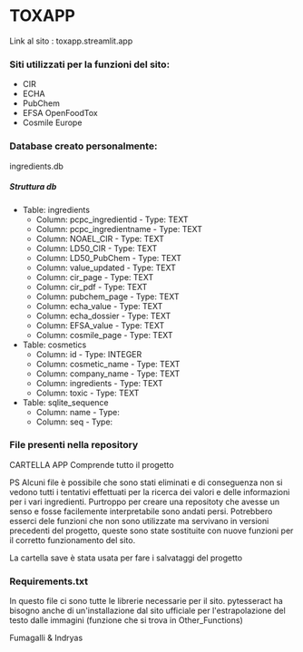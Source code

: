 # TOXAPP

Link al sito : toxapp.streamlit.app

### Siti utilizzati per la funzioni del sito:
- CIR
- ECHA
- PubChem
- EFSA OpenFoodTox
- Cosmile Europe

### Database creato personalmente:
ingredients.db 

##### Struttura db
- Table: ingredients
  - Column: pcpc_ingredientid - Type: TEXT
  - Column: pcpc_ingredientname - Type: TEXT
  - Column: NOAEL_CIR - Type: TEXT
  - Column: LD50_CIR - Type: TEXT
  - Column: LD50_PubChem - Type: TEXT
  - Column: value_updated - Type: TEXT
  - Column: cir_page - Type: TEXT
  - Column: cir_pdf - Type: TEXT
  - Column: pubchem_page - Type: TEXT
  - Column: echa_value - Type: TEXT
  - Column: echa_dossier - Type: TEXT
  - Column: EFSA_value - Type: TEXT
  - Column: cosmile_page - Type: TEXT
- Table: cosmetics
  - Column: id - Type: INTEGER
  - Column: cosmetic_name - Type: TEXT
  - Column: company_name - Type: TEXT
  - Column: ingredients - Type: TEXT
  - Column: toxic - Type: TEXT
- Table: sqlite_sequence
  - Column: name - Type:
  - Column: seq - Type:


### File presenti nella repository

CARTELLA APP
Comprende tutto il progetto

PS
Alcuni file è possibile che sono stati eliminati e di conseguenza non si vedono tutti i tentativi effettuati per la ricerca dei valori e delle informazioni per i vari ingredienti. Purtroppo per creare una repositoty che avesse un senso e fosse facilemente interpretabile sono andati persi.
Potrebbero esserci dele funzioni che non sono utilizzate ma servivano in versioni precedenti del progetto, queste sono state sostituite con nuove funzioni per il corretto funzionamento del sito.

La cartella save è stata usata per fare i salvataggi del progetto

### Requirements.txt

In questo file ci sono tutte le librerie necessarie per il sito.
pytesseract ha bisogno anche di un'installazione dal sito ufficiale per l'estrapolazione del testo dalle immagini (funzione che si trova in Other_Functions)

Fumagalli & Indryas
